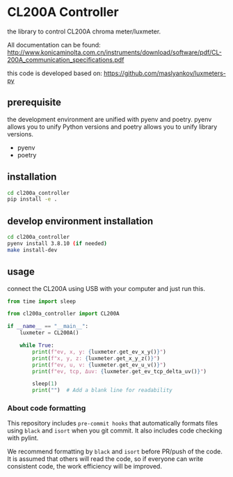 # CL200A Controller

the library to control CL200A chroma meter/luxmeter.

All documentation can be found:
http://www.konicaminolta.com.cn/instruments/download/software/pdf/CL-200A_communication_specifications.pdf

this code is developed based on:
https://github.com/maslyankov/luxmeters-py

## prerequisite

the development environment are unified with pyenv and poetry. pyenv allows you to unify Python versions and poetry allows you to unify library versions.

- pyenv
- poetry

## installation

```sh
cd cl200a_controller
pip install -e .
```

## develop environment installation

```sh
cd cl200a_controller
pyenv install 3.8.10 (if needed)
make install-dev
```

## usage

connect the CL200A using USB with your computer and just run this.

```python
from time import sleep

from cl200a_controller import CL200A

if __name__ == "__main__":
    luxmeter = CL200A()

    while True:
        print(f"ev, x, y: {luxmeter.get_ev_x_y()}")
        print(f"x, y, z: {luxmeter.get_x_y_z()}")
        print(f"ev, u, v: {luxmeter.get_ev_u_v()}")
        print(f"ev, tcp, Δuv: {luxmeter.get_ev_tcp_delta_uv()}")

        sleep(1)
        print("")  # Add a blank line for readability
```

### About code formatting

This repository includes `pre-commit hooks` that automatically formats files using `black` and `isort` when you git commit. It also includes code checking with pylint.

We recommend formatting by `black` and `isort` before PR/push of the code. It is assumed that others will read the code, so if everyone can write consistent code, the work efficiency will be improved.
